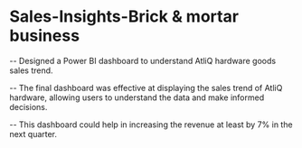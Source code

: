 # Sales-Insights-Brick & mortar business 

-- Designed a Power BI dashboard to understand AtliQ hardware goods sales trend.

-- The final dashboard was effective at displaying the sales trend of AtliQ hardware, allowing users to understand the data and make informed decisions.

-- This dashboard could help in increasing the revenue at least by 7% in the next quarter.
